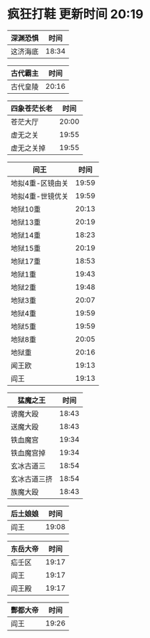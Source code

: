 # 疯狂打鞋 更新时间 20:19

| 深渊恐惧   | 时间    |
|--------|-------|
| 这济海底 | 18:34 |

| 古代霸主   | 时间    |
|--------|-------|
| 古代皇陵 | 20:16 |

| 四象苍茫长老   | 时间    |
|--------|-------|
| 苍茫大厅 | 20:00 |
| 虚无之关 | 19:55 |
| 虚无之关掉 | 19:55 |

| 间王   | 时间    |
|--------|-------|
| 地拟4重-区镜由关 | 19:59 |
| 地拟4重-世镜优关 | 19:59 |
| 地狱10重 | 20:13 |
| 地狱13重 | 20:19 |
| 地狱14重 | 18:23 |
| 地狱15重 | 20:19 |
| 地狱17重 | 18:53 |
| 地狱1重 | 19:43 |
| 地狱2重 | 19:48 |
| 地狱3重 | 20:07 |
| 地狱4重 | 19:59 |
| 地狱5重 | 19:59 |
| 地狱8重 | 20:05 |
| 地狱重 | 20:16 |
| 闻王欧 | 19:13 |
| 阎王 | 19:13 |

| 猛魔之王   | 时间    |
|--------|-------|
| 谤魔大殴 | 18:43 |
| 送魔大殴 | 18:43 |
| 铁血魔宫 | 19:34 |
| 铁血魔宫掉 | 19:34 |
| 玄冰古道三 | 18:54 |
| 玄冰古道三挤 | 18:54 |
| 族魔大殴 | 18:43 |

| 后土娘娘   | 时间    |
|--------|-------|
| 阎王 | 19:08 |

| 东岳大帝   | 时间    |
|--------|-------|
| 疝壬区 | 19:17 |
| 阎王 | 19:17 |
| 阎王殿 | 19:17 |

| 酆都大帝   | 时间    |
|--------|-------|
| 阎王 | 19:26 |